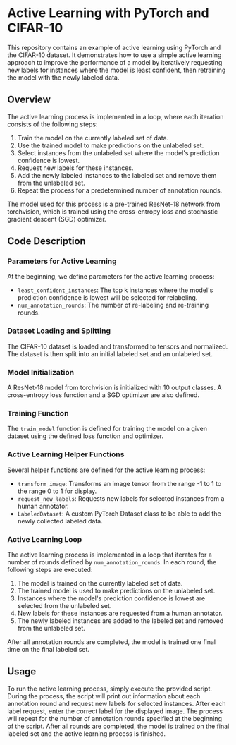 # Active Learning with PyTorch and CIFAR-10

This repository contains an example of active learning using PyTorch and the CIFAR-10 dataset. It demonstrates how to use a simple active learning approach to improve the performance of a model by iteratively requesting new labels for instances where the model is least confident, then retraining the model with the newly labeled data.

## Overview

The active learning process is implemented in a loop, where each iteration consists of the following steps:

1. Train the model on the currently labeled set of data.
2. Use the trained model to make predictions on the unlabeled set.
3. Select instances from the unlabeled set where the model's prediction confidence is lowest.
4. Request new labels for these instances.
5. Add the newly labeled instances to the labeled set and remove them from the unlabeled set.
6. Repeat the process for a predetermined number of annotation rounds.

The model used for this process is a pre-trained ResNet-18 network from torchvision, which is trained using the cross-entropy loss and stochastic gradient descent (SGD) optimizer.

## Code Description

### Parameters for Active Learning

At the beginning, we define parameters for the active learning process:

- `least_confident_instances`: The top k instances where the model's prediction confidence is lowest will be selected for relabeling.
- `num_annotation_rounds`: The number of re-labeling and re-training rounds.

### Dataset Loading and Splitting

The CIFAR-10 dataset is loaded and transformed to tensors and normalized. The dataset is then split into an initial labeled set and an unlabeled set.

### Model Initialization

A ResNet-18 model from torchvision is initialized with 10 output classes. A cross-entropy loss function and a SGD optimizer are also defined.

### Training Function

The `train_model` function is defined for training the model on a given dataset using the defined loss function and optimizer.

### Active Learning Helper Functions

Several helper functions are defined for the active learning process:

- `transform_image`: Transforms an image tensor from the range -1 to 1 to the range 0 to 1 for display.
- `request_new_labels`: Requests new labels for selected instances from a human annotator.
- `LabeledDataset`: A custom PyTorch Dataset class to be able to add the newly collected labeled data.

### Active Learning Loop

The active learning process is implemented in a loop that iterates for a number of rounds defined by `num_annotation_rounds`. In each round, the following steps are executed:

1. The model is trained on the currently labeled set of data.
2. The trained model is used to make predictions on the unlabeled set.
3. Instances where the model's prediction confidence is lowest are selected from the unlabeled set.
4. New labels for these instances are requested from a human annotator.
5. The newly labeled instances are added to the labeled set and removed from the unlabeled set.

After all annotation rounds are completed, the model is trained one final time on the final labeled set.

## Usage

To run the active learning process, simply execute the provided script. During the process, the script will print out information about each annotation round and request new labels for selected instances. After each label request, enter the correct label for the displayed image. The process will repeat for the number of annotation rounds specified at the beginning of the script. After all rounds are completed, the model is trained on the final labeled set and the active learning process is finished.
